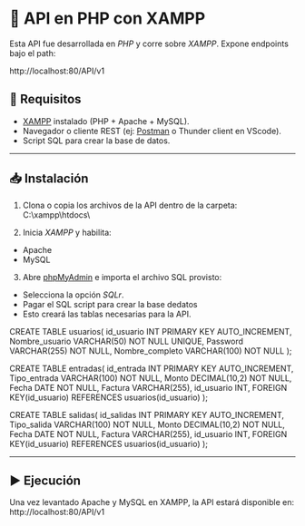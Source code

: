 # 📌 API en PHP con XAMPP

Esta API fue desarrollada en *PHP* y corre sobre *XAMPP*. Expone endpoints bajo el path:

http://localhost:80/API/v1

## 🚀 Requisitos

- [XAMPP](https://www.apachefriends.org/) instalado (PHP + Apache + MySQL).
- Navegador o cliente REST (ej: [Postman](https://www.postman.com/) o Thunder client en VScode).
- Script SQL para crear la base de datos.

---

## 📥 Instalación

1. Clona o copia los archivos de la API dentro de la carpeta:
C:\xampp\htdocs\

2. Inicia *XAMPP* y habilita:
- Apache
- MySQL

3. Abre [phpMyAdmin](http://localhost/phpmyadmin) e importa el archivo SQL provisto:

- Selecciona la opción *SQLr*.
- Pagar el SQL script para crear la base dedatos
- Esto creará las tablas necesarias para la API.

CREATE TABLE usuarios( 
    id_usuario INT PRIMARY KEY AUTO_INCREMENT,
    Nombre_usuario VARCHAR(50) NOT NULL UNIQUE,
    Password VARCHAR(255) NOT NULL,
    Nombre_completo VARCHAR(100) NOT NULL
);

CREATE TABLE entradas(
    id_entrada INT PRIMARY KEY AUTO_INCREMENT,
    Tipo_entrada VARCHAR(100) NOT NULL,
    Monto DECIMAL(10,2) NOT NULL,
    Fecha DATE NOT NULL,
    Factura VARCHAR(255),
    id_usuario INT,
    FOREIGN KEY(id_usuario) REFERENCES usuarios(id_usuario)
);

CREATE TABLE salidas(
    id_salidas INT PRIMARY KEY AUTO_INCREMENT,
    Tipo_salida VARCHAR(100) NOT NULL,
    Monto DECIMAL(10,2) NOT NULL,
    Fecha DATE NOT NULL,
    Factura VARCHAR(255),
    id_usuario INT,
    FOREIGN KEY(id_usuario) REFERENCES usuarios(id_usuario)
);

---

## ▶️ Ejecución

Una vez levantado Apache y MySQL en XAMPP, la API estará disponible en: http://localhost:80/API/v1
